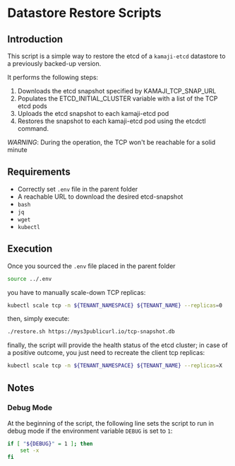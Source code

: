 # Datastore Restore Scripts

## Introduction
This script is a simple way to restore the etcd of a `kamaji-etcd` datastore to a previously backed-up version.

It performs the following steps:

1. Downloads the etcd snapshot specified by KAMAJI_TCP_SNAP_URL
2. Populates the ETCD_INITIAL_CLUSTER variable with a list of the TCP etcd pods
3. Uploads the etcd snapshot to each kamaji-etcd pod
4. Restores the snapshot to each kamaji-etcd pod using the etcdctl command.

*WARNING*:
During the operation, the TCP won't be reachable for a solid minute

## Requirements

- Correctly set `.env` file in the parent folder
- A reachable URL to download the desired etcd-snapshot
- `bash`
- `jq`
- `wget`
- `kubectl`

## Execution

Once you sourced the `.env` file placed in the parent folder

```bash
source ../.env
```

you have to manually scale-down TCP replicas:

```bash
kubectl scale tcp -n ${TENANT_NAMESPACE} ${TENANT_NAME} --replicas=0
```

then, simply execute:

```bash
./restore.sh https://mys3publicurl.io/tcp-snapshot.db
```

finally, the script will provide the health status of the etcd cluster;
in case of a positive outcome, you just need to recreate the client tcp replicas:

```bash
kubectl scale tcp -n ${TENANT_NAMESPACE} ${TENANT_NAME} --replicas=X
```

## Notes

### Debug Mode

At the beginning of the script, the following line sets the script to run in debug mode if the environment variable `DEBUG` is set to `1`:

``` bash
if [ "${DEBUG}" = 1 ]; then
    set -x
fi
```